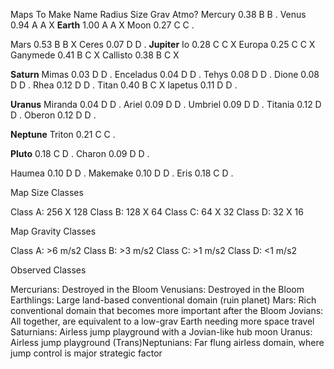 Maps To Make
Name        Radius  Size  Grav  Atmo?
Mercury     0.38    B     B     .
Venus       0.94    A     A     X
**Earth**   1.00    A     A     X
Moon        0.27    C     C     .

Mars        0.53    B     B     X
Ceres       0.07    D     D     .
**Jupiter**
Io          0.28    C     C     X
Europa      0.25    C     C     X
Ganymede    0.41    B     C     X
Callisto    0.38    B     C     X

**Saturn**
Mimas       0.03    D     D     .
Enceladus   0.04    D     D     .
Tehys       0.08    D     D     .
Dione       0.08    D     D     .
Rhea        0.12    D     D     .
Titan       0.40    B     C     X
Iapetus     0.11    D     D     .

**Uranus**
Miranda     0.04    D     D     .
Ariel       0.09    D     D     .
Umbriel     0.09    D     D     .
Titania     0.12    D     D     .
Oberon      0.12    D     D     .

**Neptune**
Triton      0.21    C     C     .

**Pluto**   0.18    C     D     .
Charon      0.09    D     D     .

Haumea      0.10    D     D     .
Makemake    0.10    D     D     .
Eris        0.18    C     D     .

Map Size Classes

Class A: 256 X 128
Class B: 128 X 64
Class C: 64 X 32
Class D: 32 X 16

Map Gravity Classes

Class A: >6 m/s2
Class B: >3 m/s2
Class C: >1 m/s2
Class D: <1 m/s2

Observed Classes

Mercurians: Destroyed in the Bloom
Venusians: Destroyed in the Bloom
Earthlings: Large land-based conventional domain (ruin planet)
Mars: Rich conventional domain that becomes more important after the Bloom
Jovians: All together, are equivalent to a low-grav Earth needing more space travel
Saturnians: Airless jump playground with a Jovian-like hub moon
Uranus: Airless jump playground
(Trans)Neptunians: Far flung airless domain, where jump control is major strategic factor
